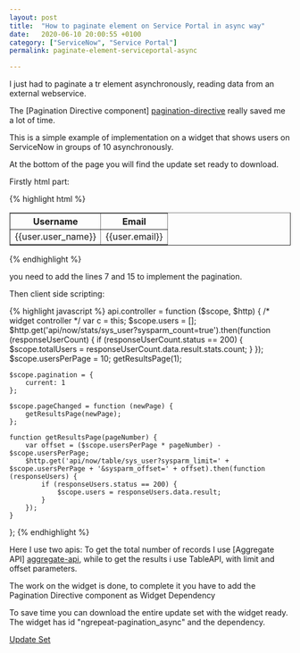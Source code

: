 ```yaml
---
layout: post
title:  "How to paginate element on Service Portal in async way"
date:   2020-06-10 20:00:55 +0100
category: ["ServiceNow", "Service Portal"]
permalink: paginate-element-serviceportal-async

---
```

I just had to paginate a tr element asynchronously, reading data from an external webservice.

The [Pagination Directive component] [pagination-directive] really saved me a lot of time.


This is a simple example of implementation on a widget that shows users on ServiceNow in groups of 10 asynchronously.

At the bottom of the page you will find the update set ready to download.


Firstly html part:

{% highlight html %}
<div>
  <table border="1">
    <tr>
    <th>Username</th>
    <th>Email</th>
  </tr>
   <tr dir-paginate="user in users | itemsPerPage: usersPerPage" total-items="totalUsers" current-page="pagination.current" pagination-id="tr-users">
        <td>
          {{user.user_name}}
        </td>
     	<td> {{user.email}}
        </td> 
    </tr>
    </table>
    <dir-pagination-controls pagination-id="tr-users" on-page-change="pageChanged(newPageNumber)"></dir-pagination-controls>
</div>
{% endhighlight %}

you need to add the lines 7 and 15 to implement the pagination.


Then client side scripting:

{% highlight javascript %}
api.controller = function ($scope, $http) {
    /* widget controller */
    var c = this;
    $scope.users = [];
    $http.get('api/now/stats/sys_user?sysparm_count=true').then(function (responseUserCount) {
        if (responseUserCount.status == 200) {
            $scope.totalUsers = responseUserCount.data.result.stats.count;
        }
    });
    $scope.usersPerPage = 10;
    getResultsPage(1);

    $scope.pagination = {
        current: 1
    };

    $scope.pageChanged = function (newPage) {
        getResultsPage(newPage);
    };

    function getResultsPage(pageNumber) {
        var offset = ($scope.usersPerPage * pageNumber) - $scope.usersPerPage;
        $http.get('api/now/table/sys_user?sysparm_limit=' + $scope.usersPerPage + '&sysparm_offset=' + offset).then(function (responseUsers) {
            if (responseUsers.status == 200) {
                $scope.users = responseUsers.data.result;
            }
        });
    }
};
{% endhighlight %}


Here I use two apis:
To get the total number of records I use [Aggregate API] [aggregate-api], while to get the results i use TableAPI, with limit and offset parameters.

The work on the widget is done, to complete it you have to add the Pagination Directive component as Widget Dependency


To save time you can download the entire update set with the widget ready. The widget has id "ngrepeat-pagination_async" and the dependency.

[Update Set](/assets/update_set_widget_async_pagination.xml)


[aggregate-api]: https://developer.servicenow.com/dev.do#!/reference/api/orlando/rest/c_AggregateAPI

[pagination-directive]: https://github.com/michaelbromley/angularUtils/tree/master/src/directives/pagination 